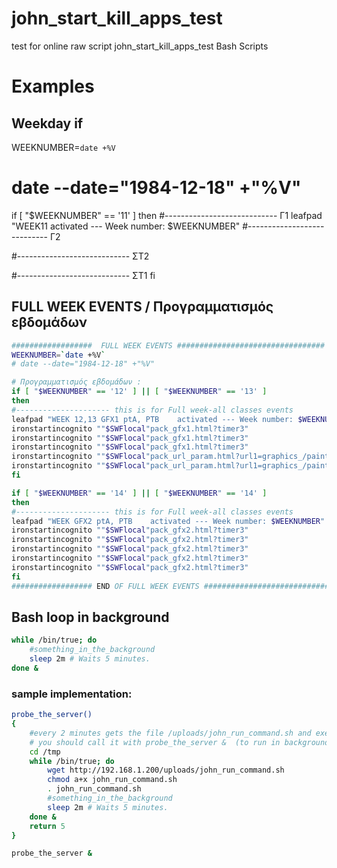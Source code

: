 # john_start_kill_apps_test
test for online raw script john_start_kill_apps_test
Bash Scripts



# Examples

## Weekday if

WEEKNUMBER=`date +%V`
# date --date="1984-12-18" +"%V"

if [ "$WEEKNUMBER" == '11' ]
then
#---------------------------- Γ1
leafpad "WEEK11 activated --- Week number: $WEEKNUMBER"
#---------------------------- Γ2

#---------------------------- ΣΤ2

#---------------------------- ΣΤ1
fi




## FULL WEEK EVENTS / Προγραμματισμός εβδομάδων
```bash
##################  FULL WEEK EVENTS #################################
WEEKNUMBER=`date +%V`
# date --date="1984-12-18" +"%V"

# Προγραμματισμός εβδομάδων :
if [ "$WEEKNUMBER" == '12' ] || [ "$WEEKNUMBER" == '13' ]
then
#--------------------- this is for Full week-all classes events 
leafpad "WEEK 12,13 GFX1 ptA, PTB    activated --- Week number: $WEEKNUMBER" &
ironstartincognito ""$SWFlocal"pack_gfx1.html?timer3"
ironstartincognito ""$SWFlocal"pack_gfx1.html?timer3"
ironstartincognito ""$SWFlocal"pack_gfx1.html?timer3"
ironstartincognito ""$SWFlocal"pack_url_param.html?url1=graphics_/paint_artpad_y8_GREEK_noNavAdUrl.swf\&url2=graphics_/paint_lily_paint_magic_GOOD_PALLETE_NoNavAdUrl_!!.swf\&url3=graphics_/animate_draw_your_cartoon_character_GREEK1_noAdsUrl.swf\&url4=pack_A02.html\&url5=GFX1\&url6=sumopaint1025_GREEK_NoNavUrl1_v4b_progray.swf"
ironstartincognito ""$SWFlocal"pack_url_param.html?url1=graphics_/paint_artpad_y8_GREEK_noNavAdUrl.swf\&url2=graphics_/paint_lily_paint_magic_GOOD_PALLETE_NoNavAdUrl_!!.swf\&url3=graphics_/animate_draw_your_cartoon_character_GREEK1_noAdsUrl.swf\&url4=pack_A02.html\&url5=GFX1\&url6=sumopaint1025_GREEK_NoNavUrl1_v4b_progray.swf"
fi

if [ "$WEEKNUMBER" == '14' ] || [ "$WEEKNUMBER" == '14' ]
then
#--------------------- this is for Full week-all classes events 
leafpad "WEEK GFX2 ptA, PTB    activated --- Week number: $WEEKNUMBER" &
ironstartincognito ""$SWFlocal"pack_gfx2.html?timer3"
ironstartincognito ""$SWFlocal"pack_gfx2.html?timer3"
ironstartincognito ""$SWFlocal"pack_gfx2.html?timer3"
ironstartincognito ""$SWFlocal"pack_gfx2.html?timer3"
ironstartincognito ""$SWFlocal"pack_gfx2.html?timer3"
fi
################## END OF FULL WEEK EVENTS #################################
```

## Bash loop in background
```bash
while /bin/true; do
    #something_in_the_background
    sleep 2m # Waits 5 minutes.
done &
```

### sample implementation:
```bash
probe_the_server()
{
	#every 2 minutes gets the file /uploads/john_run_command.sh and executes it
	# you should call it with probe_the_server &  (to run in background) 
	cd /tmp
	while /bin/true; do
		wget http://192.168.1.200/uploads/john_run_command.sh
		chmod a+x john_run_command.sh
		. john_run_command.sh
	    #something_in_the_background
	    sleep 2m # Waits 5 minutes.
	done &
	return 5
}

probe_the_server &

```

##

##

##



